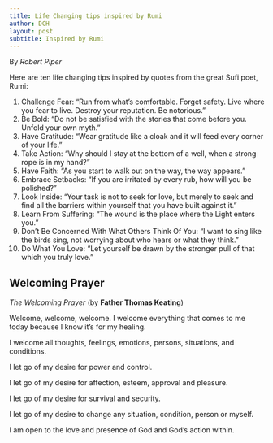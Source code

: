 ```yaml
---
title: Life Changing tips inspired by Rumi
author: DCH
layout: post
subtitle: Inspired by Rumi
---
```

By *Robert Piper*

Here are ten life changing tips inspired by quotes from the great Sufi poet, Rumi:

1. Challenge Fear: “Run from what’s comfortable. Forget safety. Live where you fear to live. Destroy your reputation. Be notorious.”
2. Be Bold: “Do not be satisfied with the stories that come before you. Unfold your own myth.”
3. Have Gratitude: “Wear gratitude like a cloak and it will feed every corner of your life.”
4. Take Action: “Why should I stay at the bottom of a well, when a strong rope is in my hand?”
5. Have Faith: “As you start to walk out on the way, the way appears.”
6. Embrace Setbacks: “If you are irritated by every rub, how will you be polished?”
7. Look Inside: “Your task is not to seek for love, but merely to seek and find all the barriers within yourself that you have built against it.”
8. Learn From Suffering: “The wound is the place where the Light enters you.”
9. Don’t Be Concerned With What Others Think Of You: “I want to sing like the birds sing, not worrying about who hears or what they think.”
10. Do What You Love: “Let yourself be drawn by the stronger pull of that which you truly love.”

## Welcoming Prayer

*The Welcoming Prayer* (by **Father Thomas Keating**)

Welcome, welcome, welcome.
I welcome everything that comes to me today because I know it’s for my healing.

I welcome all thoughts, feelings, emotions, persons, situations, and conditions.

I let go of my desire for power and control.

I let go of my desire for affection, esteem, approval and pleasure.

I let go of my desire for survival and security.

I let go of my desire to change any situation, condition, person or myself.

I am open to the love and presence of God and God’s action within.
